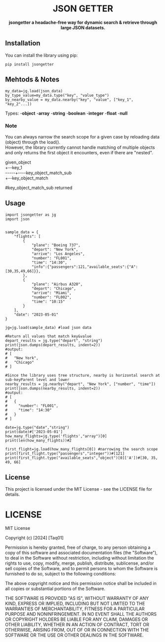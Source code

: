 <div align="center" style="text-align: center;">


# JSON GETTER
<p>
<b>
jsongetter a headache-free way for dynamic search &amp; retrieve through large JSON datasets.
</b>
</p>
</div>

## Installation

You can install the library using pip:

```
pip install jsongetter
```


## Mehtods & Notes
```
my_data=jg.load(json_data) 
by_type_value=my_data.type("key", "value_type")
by_nearby_value = my_data.nearby("key", "value", ["key_1", "key_2"...])

```
Types:
-**object**
-**array**
-**string**
-**boolean**
-**integer**
-**float**
-**null**


### Note
You can always narrow the search scope for a given case by reloading data (object) through the load().<br>
However, the library currently cannot handle matching of multiple objects and only returns the first object it encounters, even if there are "nested".

given_object<br>
+--key_1<br>
  -----+----key_object_match_sub<br>
+--key_object_match<br>

#key_object_match_sub returned<br>

## Usage


```
import jsongetter as jg
import json


sample_data = {
    "flights": [
        {
            "plane": "Boeing 737",
            "depart": "New York",
            "arrive": "Los Angeles",
            "number": "FL001",
            "time": "14:30",
            "info":{"passengers":121,"available_seats":{"A":[30,35,49,66]}},
        },
        {
            "plane": "Airbus A320",
            "depart": "Chicago",
            "arrive": "Miami",
            "number": "FL002",
            "time": "10:15"
        }
    ],
    "date": "2023-05-01"
}

jg=jg.load(sample_data) #load json data

#Return all values that match key&value
depart_results = jg.type("depart", "string")
print(json.dumps(depart_results, indent=2))
#output:
# [
#   "New York",
#   "Chicago"
# ]

#Since the library uses tree structure, nearby is horizontal search at sub-keyParent level and lower
nearby_results = jg.nearby("depart", "New York", ["number", "time"])
print(json.dumps(nearby_results, indent=2))
#output:
# [
#   { 
#     "number": "FL001",
#     "time": "14:30"
#   }
# ]

date=jg.type("date","string")
print(date)#['2023-05-01']
how_many_flights=jg.type('flights',"array")[0]
print(len(how_many_flights))#2

first_flight=jg.load(how_many_flights[0]) #narrowing the search scope
print(first_flight.type("passengers","integer"))#[121]
print(first_flight.type("available_seats","object")[0]['A'])#[30, 35, 49, 66]
```


## License

This project is licensed under the MIT License - see the LICENSE file for details.

# LICENSE
MIT License

Copyright (c) [2024] [Taq01]

Permission is hereby granted, free of charge, to any person obtaining a copy
of this software and associated documentation files (the "Software"), to deal
in the Software without restriction, including without limitation the rights
to use, copy, modify, merge, publish, distribute, sublicense, and/or sell
copies of the Software, and to permit persons to whom the Software is
furnished to do so, subject to the following conditions:

The above copyright notice and this permission notice shall be included in all
copies or substantial portions of the Software.

THE SOFTWARE IS PROVIDED "AS IS", WITHOUT WARRANTY OF ANY KIND, EXPRESS OR
IMPLIED, INCLUDING BUT NOT LIMITED TO THE WARRANTIES OF MERCHANTABILITY,
FITNESS FOR A PARTICULAR PURPOSE AND NONINFRINGEMENT. IN NO EVENT SHALL THE
AUTHORS OR COPYRIGHT HOLDERS BE LIABLE FOR ANY CLAIM, DAMAGES OR OTHER
LIABILITY, WHETHER IN AN ACTION OF CONTRACT, TORT OR OTHERWISE, ARISING FROM,
OUT OF OR IN CONNECTION WITH THE SOFTWARE OR THE USE OR OTHER DEALINGS IN THE
SOFTWARE.
